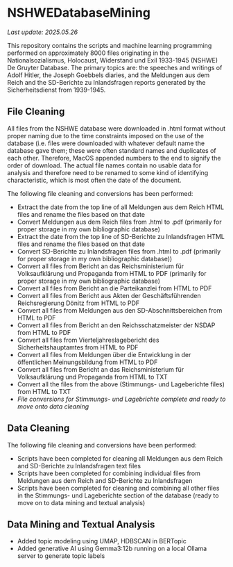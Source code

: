 # NSHWEDatabaseMining

_Last update: 2025.05.26_

This repository contains the scripts and machine learning programming performed on approximately 8000 files originating in the Nationalsozialismus, Holocaust, Widerstand und Exil 1933-1945 (NSHWE) De Gruyter Database. The primary topics are: the speeches and writings of Adolf Hitler, the Joseph Goebbels diaries, and the Meldungen aus dem Reich and the SD-Berichte zu Inlandsfragen reports generated by the Sicherheitsdienst from 1939-1945.

## File Cleaning

All files from the NSHWE database were downloaded in .html format without proper naming due to the time constraints imposed on the use of the database (i.e. files were downloaded with whatever default name the database gave them; these were often standard names and duplicates of each other. Therefore, MacOS appended numbers to the end to signify the order of download. The actual file names contain no usable data for analysis and therefore need to be renamed to some kind of identifying characteristic, which is most often the date of the document.

The following file cleaning and conversions has been performed:

- Extract the date from the top line of all Meldungen aus dem Reich HTML files and rename the files based on that date
- Convert Meldungen aus dem Reich files from .html to .pdf (primarily for proper storage in my own bibliographic database)
- Extract the date from the top line of SD-Berichte zu Inlandsfragen HTML files and rename the files based on that date
- Convert SD-Berichte zu Inlandsfragen files from .html to .pdf (primarily for proper storage in my own bibliographic database))
- Convert all files from Bericht an das Reichsministerium für Volksaufklärung und Propaganda from HTML to PDF (primarily for proper storage in my own bibliographic database)
- Convert all files from Bericht an die Parteikanzlei from HTML to PDF
- Convert all files from Bericht aus Akten der Geschäftsführenden Reichsregierung Dönitz from HTML to PDF
- Convert all files from Meldungen aus den SD-Abschnittsbereichen from HTML to PDF
- Convert all files from Bericht an den Reichsschatzmeister der NSDAP from HTML to PDF
- Convert all files from Vierteljahreslagebericht des Sicherheitshauptamtes from HTML to PDF
- Convert all files from Meldungen über die Entwicklung in der öffentlichen Meinungsbildung from HTML to PDF
- Convert all files from Bericht an das Reichsministerium für Volksaufklärung und Propaganda from HTML to TXT
- Convert all the files from the above (Stimmungs- und Lageberichte files) from HTML to TXT
- _File conversions for Stimmungs- und Lagebrichte complete and ready to move onto data cleaning_

## Data Cleaning

The following file cleaning and conversions have been performed:

- Scripts have been completed for cleaning all Meldungen aus dem Reich and SD-Berichte zu Inlandsfragen text files
- Scripts have been completed for combining individual files from Meldungen aus dem Reich and SD-Berichte zu Inlandsfragen
- Scripts have been completed for cleaning and combining all other files in the Stimmungs- und Lageberichte section of the database (ready to move on to data mining and textual analysis)

## Data Mining and Textual Analysis

- Added topic modeling using UMAP, HDBSCAN in BERTopic
- Added generative AI using Gemma3:12b running on a local Ollama server to generate topic labels
